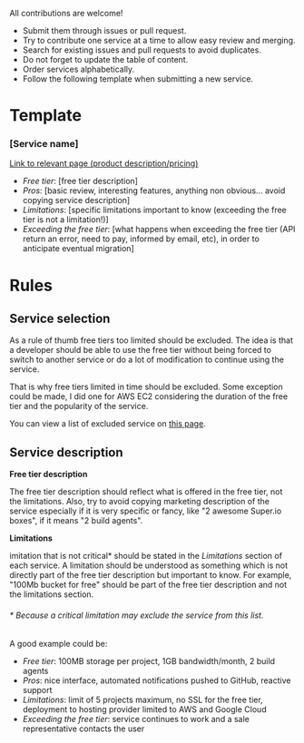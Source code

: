All contributions are welcome!

- Submit them through issues or pull request.
- Try to contribute one service at a time to allow easy review and merging.
- Search for existing issues and pull requests to avoid duplicates.
- Do not forget to update the table of content.
- Order services alphabetically.
- Follow the following template when submitting a new service.

# Template

### [Service name]

[Link to relevant page (product description/pricing)](#)

- *Free tier*: [free tier description]
- *Pros*: [basic review, interesting features, anything non obvious... avoid copying service description]
- *Limitations*: [specific limitations important to know (exceeding the free tier is not a limitation!)]
- *Exceeding the free tier*: [what happens when exceeding the free tier (API return an error, need to pay, informed by email, etc), in order to anticipate eventual migration]

# Rules

## Service selection

As a rule of thumb free tiers too limited should be excluded. The idea is that a developer should be able to use the free tier without being forced to switch to another service or do a lot of modification to continue using the service. 

That is why free tiers limited in time should be excluded. Some exception could be made, I did one for AWS EC2 considering the duration of the free tier and the popularity of the service.

You can view a list of excluded service on [this page](pages/excluded-services.md).

## Service description

**Free tier description**

The free tier description should reflect what is offered in the free tier, not the limitations. Also, try to avoid copying marketing description of the service especially if it is very specific or fancy, like "2 awesome Super.io boxes", if it means "2 build agents".

**Limitations**

imitation that is not critical* should be stated in the *Limitations* section of each service. A limitation should be understood as something which is not directly part of the free tier description but important to know. For example, "100Mb bucket for free" should be part of the free tier description and not the limitations section.

###### \* Because a critical limitation may exclude the service from this list.

A good example could be:
- *Free tier*: 100MB storage per project, 1GB bandwidth/month, 2 build agents
- *Pros*: nice interface, automated notifications pushed to GitHub, reactive support
- *Limitations*: limit of 5 projects maximum, no SSL for the free tier, deployment to hosting provider limited to AWS and Google Cloud
- *Exceeding the free tier*: service continues to work and a sale representative contacts the user
